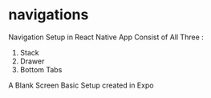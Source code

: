 # navigations

Navigation Setup in React Native App Consist of All Three :
1) Stack
2) Drawer
3) Bottom Tabs

A Blank Screen Basic Setup created in Expo

